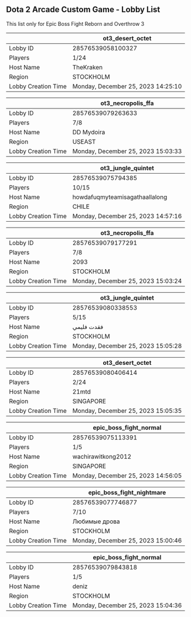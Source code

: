 ## Dota 2 Arcade Custom Game - Lobby List

This list only for Epic Boss Fight Reborn and Overthrow 3

|  | ot3_desert_octet |
| ------ | ------ |
| Lobby ID | 28576539058100327 |
| Players | 1/24 |
| Host Name | TheKraken |
| Region | STOCKHOLM |
| Lobby Creation Time | Monday, December 25, 2023 14:25:10 |


|  | ot3_necropolis_ffa |
| ------ | ------ |
| Lobby ID | 28576539079263633 |
| Players | 7/8 |
| Host Name | DD Mydoira |
| Region | USEAST |
| Lobby Creation Time | Monday, December 25, 2023 15:03:33 |


|  | ot3_jungle_quintet |
| ------ | ------ |
| Lobby ID | 28576539075794385 |
| Players | 10/15 |
| Host Name | howdafuqmyteamisagathaallalong |
| Region | CHILE |
| Lobby Creation Time | Monday, December 25, 2023 14:57:16 |


|  | ot3_necropolis_ffa |
| ------ | ------ |
| Lobby ID | 28576539079177291 |
| Players | 7/8 |
| Host Name | 2093 |
| Region | STOCKHOLM |
| Lobby Creation Time | Monday, December 25, 2023 15:03:24 |


|  | ot3_jungle_quintet |
| ------ | ------ |
| Lobby ID | 28576539080338553 |
| Players | 5/15 |
| Host Name | فقدت فليمي |
| Region | STOCKHOLM |
| Lobby Creation Time | Monday, December 25, 2023 15:05:28 |


|  | ot3_desert_octet |
| ------ | ------ |
| Lobby ID | 28576539080406414 |
| Players | 2/24 |
| Host Name | 21mtd |
| Region | SINGAPORE |
| Lobby Creation Time | Monday, December 25, 2023 15:05:35 |


|  | epic_boss_fight_normal |
| ------ | ------ |
| Lobby ID | 28576539075113391 |
| Players | 1/5 |
| Host Name | wachirawitkong2012 |
| Region | SINGAPORE |
| Lobby Creation Time | Monday, December 25, 2023 14:56:05 |


|  | epic_boss_fight_nightmare |
| ------ | ------ |
| Lobby ID | 28576539077746877 |
| Players | 7/10 |
| Host Name | Любимые дрова |
| Region | STOCKHOLM |
| Lobby Creation Time | Monday, December 25, 2023 15:00:46 |


|  | epic_boss_fight_normal |
| ------ | ------ |
| Lobby ID | 28576539079843818 |
| Players | 1/5 |
| Host Name | deniz |
| Region | STOCKHOLM |
| Lobby Creation Time | Monday, December 25, 2023 15:04:36 |


